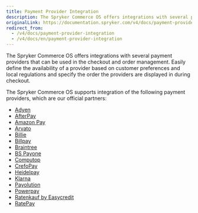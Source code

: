 ```yaml
---
title: Payment Provider Integration
description: The Spryker Commerce OS offers integrations with several payment providers that can be used in the checkout and order management.
originalLink: https://documentation.spryker.com/v4/docs/payment-provider-integration
redirect_from:
  - /v4/docs/payment-provider-integration
  - /v4/docs/en/payment-provider-integration
---
```


The Spryker Commerce OS offers integrations with several payment providers that can be used in the checkout and order management. Easily define the availability of a provider based on customer preferences and local regulations and specify the order the providers are displayed in during checkout.

The Spryker Commerce OS supports integration of the following payment providers, which are our official partners:

* [Adyen](/docs/scos/dev/technology-partners/202001.0/payment-partners/adyen/adyen.html)
* [AfterPay](/docs/scos/dev/technology-partners/202001.0/payment-partners/afterpay/afterpay.html)
* [Amazon Pay](/docs/scos/dev/technology-partners/202001.0/payment-partners/amazon-pay/amazon-pay.html)
* [Arvato](/docs/scos/dev/technology-partners/202001.0/payment-partners/arvato/arvato.html)
* [Billie](/docs/scos/dev/technology-partners/202001.0/payment-partners/billie.html)
* [Billpay](/docs/scos/dev/technology-partners/202001.0/payment-partners/billpay/billpay.html)
* [Braintree](/docs/scos/dev/technology-partners/202001.0/payment-partners/braintree/braintree.html)
* [BS Payone](/docs/scos/dev/technology-partners/202001.0/payment-partners/bs-payone/bs-payone.html)
* [Computop](/docs/scos/dev/technology-partners/202001.0/payment-partners/computop/computop.html)
* [CrefoPay](/docs/scos/dev/technology-partners/202001.0/payment-partners/crefopay/crefopay.html)
* [Heidelpay](/docs/scos/dev/technology-partners/202001.0/payment-partners/heidelpay/heidelpay.html)
* [Klarna](/docs/scos/dev/technology-partners/202001.0/payment-partners/klarna/klarna.html)
* [Payolution](/docs/scos/dev/technology-partners/202001.0/payment-partners/payolution/payolution.html)
* [Powerpay](/docs/scos/dev/technology-partners/202001.0/payment-partners/powerpay.html)
* [Ratenkauf by Easycredit](/docs/scos/dev/technology-partners/202001.0/payment-partners/ratenkauf-by-easycredit/ratenkauf-by-easycredit.html)
* [RatePay](/docs/scos/dev/technology-partners/202001.0/payment-partners/ratepay/ratepay.html)

